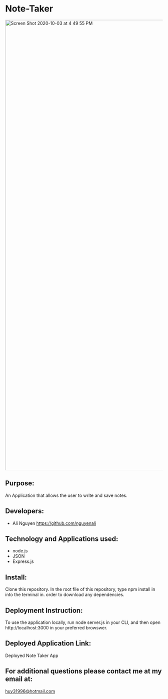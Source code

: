 # Note-Taker

<img width="1440" alt="Screen Shot 2020-10-03 at 4 49 55 PM" src="https://user-images.githubusercontent.com/67357469/95003859-aa952100-0598-11eb-9a5c-518e2a879f6a.png">

## Purpose:

An Application that allows the user to write and save notes.


## Developers:
* Ali Nguyen    https://github.com/nguyenali

## Technology and Applications used:
* node.js
* JSON
* Express.js


## Install:
Clone this repository. In the root file of this repository, type npm install in into the terminal in. order to download any dependencies.



## Deployment Instruction:
To use the application locally, run node server.js in your CLI, and then open http://localhost:3000 in your preferred browswer.

## Deployed Application Link:
Deployed Note Taker App

## For additional questions please contact me at my email at:

huy31996@hotmail.com

